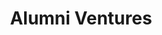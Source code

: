 ---
layout: firm_page
title: "Alumni Ventures"
id: "av.vc"
permalink: "/alumniventuresav.vc/"
website: "https://www.av.vc"
offices: "Manchester (United States), Boston (United States), New York (United States), Chicago (United States), Menlo Park (United States), San Francisco (United States), Austin (United States)"
investment_stages: "Seed, Series A, Series B"
portfolio_companies: "0G, 1Up, 2045 Studio, 222, 3X Genetics, 44.01, 5x, 6d.ai, 8base, Aalo Atomics, Aatmunn, Aazzur, Abatable, Abingdon Software Group, AC Momento, Accolade, Activ Surgical, Active Protective, Activeloop, AdaptX, AdeptID, Adora, Adventr, Aescape, After Thought, AfterHour, Agile Stacks, Agolo, AI.Reverie, Aiden, Air Company, Airbase, AirMyne, AIVideo, AKA Identity, Akiba Digital, Aklivity, Akorda, Akselos, Akto, Akua, Alba, Aleph, Aleph Farms, Algolux, Algorand, Alison AI, Alix, Allevi, AllHere, Alli Connect, Allset, Allstar, Alpaca, Altera, Alto Experience, AltoIRA, Altro, Alvee, Alviere, Alyce, American Gene Technologies, Americana, AminoChain, Ampool, Analog, Andromeda Surgical, Anduin Transactions, ANRA, Ansel, Anthology, Anycart"
portfolio_link: "https://www.av.vc/portfolio"
investment_markets: "AI & ML, AR / VR, Big Data, CleanTech, Consumer, Cybersecurity, FinTech, Food & Ag, HealthTech, Industrials, IoT & Advanced Manufacturing, Life Sciences, MarketingTech, Mobility, Real Estate Technology, SaaS, TMT, Web3"
founded_year: "2014"
description: "Alumni Ventures is a network-powered venture capital firm providing access to professionally-managed, diversified venture portfolios for accredited investors and institutions. Its large and well-connected network fuels deal flow and value-added services to portfolio companies."
linkedin: "https://www.linkedin.com/company/alumniventures"
twitter: "https://twitter.com/alumniventures"
instagram: "https://www.instagram.com/alumniventures"
team_page: "https://www.av.vc/about"
investor_type: "Venture Capital"
crunchbase: "https://www.crunchbase.com/organization/alumni-ventures-group"
pitchbook: ""

# SEO Optimization
meta_title: "Alumni Ventures - VC Firm - projectstartups.com"
meta_description: "Alumni Ventures, Alumni Ventures is a network-powered venture capital firm providing access to professionally-managed, diversified venture portfolios for accredited in..."
meta_keywords: "Alumni Ventures, AI & ML, AR / VR, Big Data, CleanTech, Consumer, Cybersecurity, FinTech, Food & Ag, HealthTech, Industrials, IoT & Advanced Manufacturing, Life Sciences, MarketingTech, Mobility, Real Estate Technology, SaaS, TMT, Web3, VC firm, venture capital, startup investor, projectstartups.com"
canonical_url: "https://vc.projectstartups.com/alumniventuresav.vc/"
---